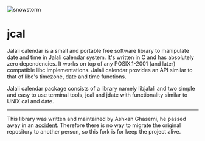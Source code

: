 ![snowstorm](https://github.com/srahnama/jcal/blob/master/jcal.png?raw=true)

jcal
====

Jalali calendar is a small and portable free software library to manipulate date and time in Jalali calendar system.
It's written in C and has absolutely zero dependencies. It works on top of any POSIX.1-2001 (and later) compatible
libc implementations. Jalali calendar provides an API similar to that of libc's timezone, date and time functions.

Jalali calendar package consists of a library namely libjalali and two simple and easy to use terminal tools, jcal
and jdate with functionality similar to UNIX cal and date.


---

This library was written and maintained by Ashkan Ghasemi, he passed away in an [accident](https://jadi.net/2017/10/ashkan-ghasemi/).
Therefore there is no way to migrate the original repository to another person, so this fork is for keep the project alive.

